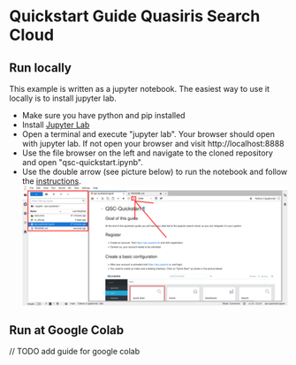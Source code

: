# Quickstart Guide Quasiris Search Cloud

## Run locally

This example is written as a jupyter notebook. The easiest way to use it locally is to install jupyter lab.<br>
- Make sure you have python and pip installed
- Install [Jupyter Lab](https://jupyterlab.readthedocs.io/en/stable/getting_started/installation.html)
- Open a terminal and execute "jupyter lab". Your browser should open with jupyter lab. If not open your browser and visit http://localhost:8888
- Use the file browser on the left and navigate to the cloned repository and open "qsc-quickstart.ipynb".
- Use the double arrow (see picture below) to run the notebook and follow the [instructions](qsc-quickstart.ipynb).
![Run Notebook](resources/pictures/qsc_run_notebook.png)

## Run at Google Colab
// TODO add guide for google colab